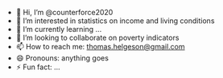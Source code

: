 - 👋 Hi, I’m @counterforce2020
- 👀 I’m interested in statistics on income and living conditions
- 🌱 I’m currently learning ...
- 💞️ I’m looking to collaborate on poverty indicators
- 📫 How to reach me: thomas.helgeson@gmail.com
- 😄 Pronouns: anything goes
- ⚡ Fun fact: ...

<!---
counterforce2020/counterforce2020 is a ✨ special ✨ repository because its `README.md` (this file) appears on your GitHub profile.
You can click the Preview link to take a look at your changes.
--->
